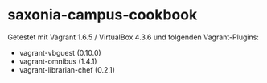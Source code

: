 saxonia-campus-cookbook
=======================

Getestet mit Vagrant 1.6.5 / VirtualBox 4.3.6 und folgenden Vagrant-Plugins:
* vagrant-vbguest (0.10.0)
* vagrant-omnibus (1.4.1)
* vagrant-librarian-chef (0.2.1)
